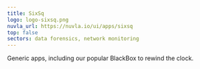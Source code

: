 ```yaml
---
title: SixSq
logo: logo-sixsq.png
nuvla_url: https://nuvla.io/ui/apps/sixsq
top: false
sectors: data forensics, network monitoring
---
```


Generic apps, including our popular BlackBox to rewind the clock.
